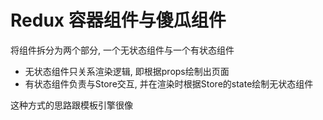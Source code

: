 # Redux 容器组件与傻瓜组件
将组件拆分为两个部分, 一个无状态组件与一个有状态组件  

* 无状态组件只关系渲染逻辑, 即根据props绘制出页面
* 有状态组件负责与Store交互, 并在渲染时根据Store的state绘制无状态组件

这种方式的思路跟模板引擎很像
